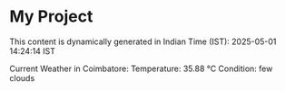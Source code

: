 # My Project

This content is dynamically generated in Indian Time (IST): 2025-05-01 14:24:14 IST


Current Weather in Coimbatore:
Temperature: 35.88 °C
Condition: few clouds
